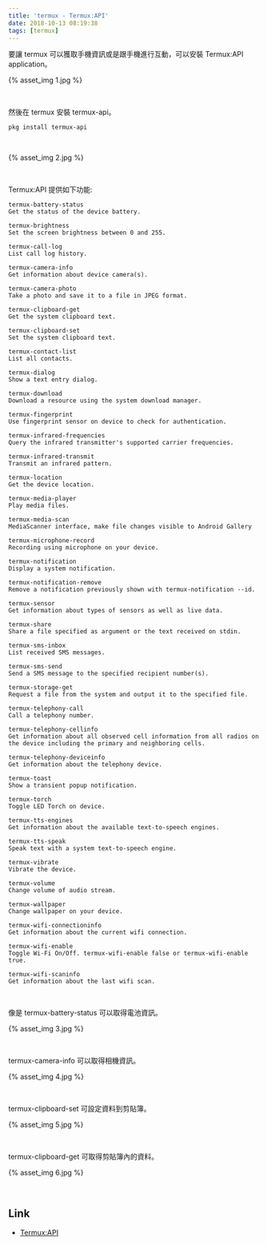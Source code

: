 ```yaml
---
title: 'termux - Termux:API'
date: 2018-10-13 08:19:38
tags: [termux]
---
```


要讓 termux 可以獲取手機資訊或是跟手機進行互動，可以安裝 Termux:API application。  

<!-- more -->

{% asset_img 1.jpg %}

</br>


然後在 termux 安裝 termux-api。  

    pkg install termux-api

</br>


{% asset_img 2.jpg %}

</br>


Termux:API 提供如下功能:  

```
termux-battery-status
Get the status of the device battery.

termux-brightness
Set the screen brightness between 0 and 255.

termux-call-log
List call log history.

termux-camera-info
Get information about device camera(s).

termux-camera-photo
Take a photo and save it to a file in JPEG format.

termux-clipboard-get
Get the system clipboard text.

termux-clipboard-set
Set the system clipboard text.

termux-contact-list
List all contacts.

termux-dialog
Show a text entry dialog.

termux-download
Download a resource using the system download manager.

termux-fingerprint
Use fingerprint sensor on device to check for authentication.

termux-infrared-frequencies
Query the infrared transmitter's supported carrier frequencies.

termux-infrared-transmit
Transmit an infrared pattern.

termux-location
Get the device location.

termux-media-player
Play media files.

termux-media-scan
MediaScanner interface, make file changes visible to Android Gallery

termux-microphone-record
Recording using microphone on your device.

termux-notification
Display a system notification.

termux-notification-remove
Remove a notification previously shown with termux-notification --id.

termux-sensor
Get information about types of sensors as well as live data.

termux-share
Share a file specified as argument or the text received on stdin.

termux-sms-inbox
List received SMS messages.

termux-sms-send
Send a SMS message to the specified recipient number(s).

termux-storage-get
Request a file from the system and output it to the specified file.

termux-telephony-call
Call a telephony number.

termux-telephony-cellinfo
Get information about all observed cell information from all radios on the device including the primary and neighboring cells.

termux-telephony-deviceinfo
Get information about the telephony device.

termux-toast
Show a transient popup notification.

termux-torch
Toggle LED Torch on device.

termux-tts-engines
Get information about the available text-to-speech engines.

termux-tts-speak
Speak text with a system text-to-speech engine.

termux-vibrate
Vibrate the device.

termux-volume
Change volume of audio stream.

termux-wallpaper
Change wallpaper on your device.

termux-wifi-connectioninfo
Get information about the current wifi connection.

termux-wifi-enable
Toggle Wi-Fi On/Off. termux-wifi-enable false or termux-wifi-enable true.

termux-wifi-scaninfo
Get information about the last wifi scan.
```

</br>


像是 termux-battery-status 可以取得電池資訊。  

{% asset_img 3.jpg %}

</br>


termux-camera-info 可以取得相機資訊。  

{% asset_img 4.jpg %}

</br>


termux-clipboard-set 可設定資料到剪貼簿。  

{% asset_img 5.jpg %}

</br>


termux-clipboard-get 可取得剪貼簿內的資料。  

{% asset_img 6.jpg %}

</br>


Link
----
* [Termux:API](https://wiki.termux.com/wiki/Termux:API)
